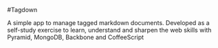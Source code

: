 #Tagdown

A simple app to manage tagged markdown documents.
Developed as a self-study exercise to learn, understand 
and sharpen the web skills with Pyramid, MongoDB, Backbone 
and CoffeeScript 

